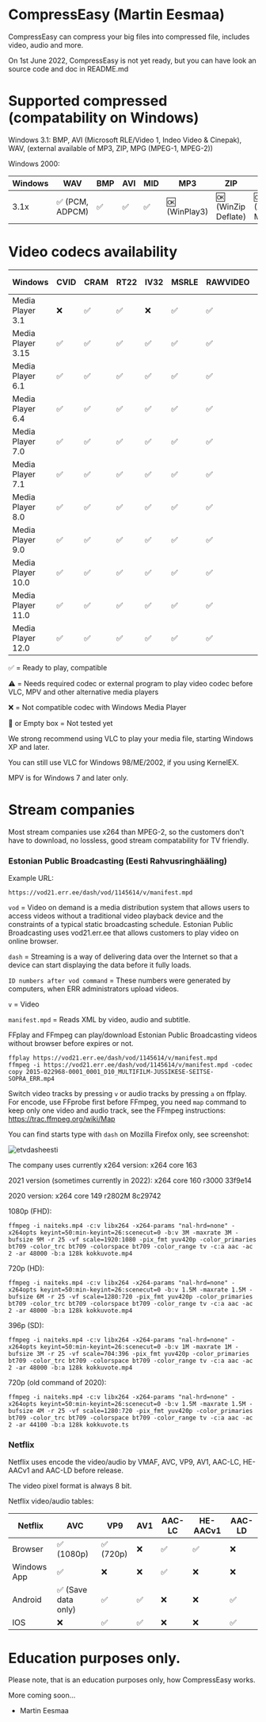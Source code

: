 # CompressEasy (Martin Eesmaa)

CompressEasy can compress your big files into compressed file, includes video, audio and more.

On 1st June 2022, CompressEasy is not yet ready, but you can have look an source code and doc in README.md

# Supported compressed (compatability on Windows)

Windows 3.1: BMP, AVI (Microsoft RLE/Video 1, Indeo Video & Cinepak), WAV, (external available of MP3, ZIP, MPG (MPEG-1, MPEG-2))

Windows 2000:

Windows | WAV | BMP | AVI | MID | MP3 | ZIP | MPG | JPG | GIF | AU | AIF | SWF |
--- | --- | --- | --- | --- | --- | --- | --- | --- | --- | --- | --- | --- |
3.1x | :white_check_mark: (PCM, ADPCM) | :white_check_mark: | :white_check_mark: | :white_check_mark: | 🆗 (WinPlay3) | 🆗 (WinZip Deflate) | 🆗 (XingMPEG MPEG-1) | 🆗 (IE) | 🆗 (IE) | 🆗 (IE) | 🆗 (IE) | 🆗 (Netscape) |

# Video codecs availability

Windows | CVID | CRAM | RT22 | IV32 | MSRLE | RAWVIDEO | MPEG-1 | MPEG-2 | MP43 | MP4S | AP41 | WMV1 | WMV8 | WMV9 | XVID | SWF | VP4 | VP5 | VP6 | VP8 | VP9 | AVC | HEVC | AV1 | VVC | AJPG | ARBC | ASV2 | BLZ0 | BT20 | CFCC | CFHD | CGDI | CSCD | DIGI | DUCK | DVSD | DXGM | EM4A | ES07 | FVFW | G2M2 | G2M3 | G2M4 | GAVC | I263 | IMM4 | IV41 | IV50 | JPGL | L264 | LBYR | LJ2K | LSV | M263 | M4S2 | MJPEG | MOHD | MSA1 | MSS1 | MSS2 | MV43 | MVDV | N264 | P422 | PLV1 | PNG1 | QJPEG | SEDG | SMP4 | SMSV | SP5X | SP61 | STVX | T263 | TM2A | TY0N | UCOD | ULTI | UYNV | UYNY | V422 | VGMV | VIDM | VSSV | VIVD | WINX | WMVA | WMVP | WNV1 | WVC1 | WVP2 | X263 | YUNV | YVU9 | ZMBV | A12V | AUV2 | FICV | G264 | GEOV | GISZ | H261 | KGV1 | MJ2C | QNAP | SHQ0 | SHQ1 | SHQ2 | SHQ3 | SHQ4 | SHQ5 | SHQ7 | SHQ9 | TSCC | V210 | VDEC | XMPG | YUV8 |
--- | --- | --- | --- | --- | --- | --- | --- | --- | --- | --- | --- | --- | --- | --- | --- | --- | --- | --- | --- | --- | --- | --- | --- | --- | --- | --- | --- | --- | --- | --- | --- | --- | --- | --- | --- | --- | --- | --- | --- | --- | --- | --- | --- | --- | --- | --- | --- | --- | --- | --- | --- | --- | --- | --- | --- | --- | --- | --- | --- | --- | --- | --- | --- | --- | --- | --- | --- | --- | --- | --- | --- | --- | --- | --- | --- | --- | --- | --- | --- | --- | --- | --- | --- | --- | --- | --- | --- | --- | --- | --- | --- | --- | --- | --- | --- | --- | --- | --- | --- | --- | --- | --- | --- | --- | --- | --- | --- | --- | --- | --- | --- | --- | --- | --- | --- | --- | --- | --- | --- |
Media Player 3.1 | :x: | :white_check_mark: | :white_check_mark: | :x: | :white_check_mark: | :white_check_mark: | ⚠️ | ⚠️ | :x: | :x: | :x: | :x: | :x: | :x: | :x: | ⚠️ (3) | :x: | :x: | :x: | :x: | :x: | :x: | :x: | :x: | :x: | :x: | :x: | :x: | :x: | :x: | :x: | :x: | :x: | :x: | :x: | :x: | :x: | :x: | :x: | :x: | :x: | :x: | :x: | :x: | :x: | :x: | :x: | ⚠️ | :x: | :x: | :x: |
Media Player 3.15 | :white_check_mark: | :white_check_mark: | :white_check_mark: | :white_check_mark: | :white_check_mark: | :white_check_mark: | ⚠️ | ⚠️ | :x: | :x: | :x: | :x: | :x: | :x: | :x: | ⚠️ (3) | :x: | :x: | :x: | :x: | :x: | :x: | :x: | :x: | :x: | :x: | :x: | :x: | :x: | :x: | :x: | :x: | :x: | :x: | :x: | :x: | :x: | :x: | :x: | :x: | :x: | :x: | :x: | :x: | :x: | :x: | :x: | ⚠️ | :x: | :x: | :x: |
Media Player 6.1 | :white_check_mark: | :white_check_mark: | :white_check_mark: | :white_check_mark: | :white_check_mark: | :white_check_mark: | :white_check_mark: | ⚠️ | :x: | :x: | :x: | :x: | :x: | :x: | :x: | ⚠️ | :x: | :x: | :x: | :x: | :x: | :x: | :x: | :x: | :x: |
Media Player 6.4 | :white_check_mark: | :white_check_mark: | :white_check_mark: | :white_check_mark: | :white_check_mark: | :white_check_mark: | :white_check_mark: | ⚠️ | :x: | :x: | :x: | :x: | :x: | :x: | :x: | ⚠️ | :x: | :x: | :x: | :x: | :x: | :x: | :x: |
Media Player 7.0 | :white_check_mark: | :white_check_mark: | :white_check_mark: | :white_check_mark: | :white_check_mark: | :white_check_mark: | :white_check_mark: | ⚠️ | :white_check_mark: | :white_check_mark: | ⚠️ | :white_check_mark: | :x: | :x: | :x: | ⚠️ | :x: | :x: | :x: | :x: | :x: | :x: | :x: |
Media Player 7.1 | :white_check_mark: | :white_check_mark: | :white_check_mark: | :white_check_mark: | :white_check_mark: | :white_check_mark: | :white_check_mark: | ⚠️ | :white_check_mark: | :white_check_mark: | ⚠️ | :white_check_mark: | :white_check_mark: | :x: | ⚠️ | ⚠️ | ⚠️ | ⚠️ | ⚠️ | :x: | :x: | :x: | :x: | :x: | :x: |
Media Player 8.0 | :white_check_mark: | :white_check_mark: | :white_check_mark: | :white_check_mark: | :white_check_mark: | :white_check_mark: | :white_check_mark: | ⚠️ | :white_check_mark: | :white_check_mark: | ⚠️ | :white_check_mark: | :white_check_mark: | :x: | ⚠️ | ⚠️ | ⚠️ | ⚠️ | ⚠️ | :x: | :x: | :x: | :x: | :x: | :x: |
Media Player 9.0 | :white_check_mark: | :white_check_mark: | :white_check_mark: | :white_check_mark: | :white_check_mark: | :white_check_mark: | :white_check_mark: | ⚠️ | :white_check_mark: | :white_check_mark: | ⚠️ | :white_check_mark: | :white_check_mark: | :white_check_mark: | ⚠️ | ⚠️ (9) | ⚠️ | ⚠️ | ⚠️ | :x: | :x: | :x: | :x: | :x: | :x: | ⚠️ | ⚠️ | ⚠️ | ⚠️ | ⚠️ | ⚠️ | :x: | ⚠️ | ⚠️ | ⚠️ | :white_check_mark: | :white_check_mark: | ⚠️ | ⚠️ | ⚠️ | ⚠️ | ⚠️ | ⚠️ | ⚠️ | ⚠️ | ⚠️ | ⚠️ | :white_check_mark: | :white_check_mark: | ⚠️ | ⚠️ |
Media Player 10.0 | :white_check_mark: | :white_check_mark: | :white_check_mark: | :white_check_mark: | :white_check_mark: | :white_check_mark: | :white_check_mark: | ⚠️ | :white_check_mark: | :white_check_mark: | ⚠️ | :white_check_mark: | :white_check_mark: | :white_check_mark: | ⚠️ | ⚠️ | ⚠️ | ⚠️ | ⚠️ | :x: | :x: | :x: | :x: | :x: | :x: | ⚠️ | ⚠️ | ⚠️ | ⚠️ | ⚠️ | ⚠️ | ⚠️ | ⚠️ | ⚠️ | ⚠️ | ⚠️ | :white_check_mark: | ⚠️ | ⚠️ | ⚠️ | ⚠️ | ⚠️ | ⚠️ | ⚠️ | ⚠️ | ⚠️ | ⚠️ | :white_check_mark: | :white_check_mark: | ⚠️ | ⚠️ |
Media Player 11.0 | :white_check_mark: | :white_check_mark: | :white_check_mark: | :white_check_mark: | :white_check_mark: | :white_check_mark: | :white_check_mark: | ⚠️ | :white_check_mark: | :white_check_mark: | ⚠️ | :white_check_mark: | :white_check_mark: | :white_check_mark: | ⚠️ | ⚠️ | ⚠️ | ⚠️ | ⚠️ | :x: | :x: | :x: | :x: | :x: |
Media Player 12.0 | :white_check_mark: | :white_check_mark: | :white_check_mark: | :white_check_mark: | :white_check_mark: | :white_check_mark: | :white_check_mark: | ⚠️ | :white_check_mark: | :white_check_mark: | :white_check_mark: | :white_check_mark: | :white_check_mark: | :white_check_mark: | ⚠️ | ⚠️ | ⚠️ | ⚠️ | ⚠️ | ⚠️ | :white_check_mark: | ⚠️ | ⚠️ |

:white_check_mark: = Ready to play, compatible

⚠️ = Needs required codec or external program to play video codec before VLC, MPV and other alternative media players

:x: = Not compatible codec with Windows Media Player

:black_square_button: or Empty box = Not tested yet

We strong recommend using VLC to play your media file, starting Windows XP and later.

You can still use VLC for Windows 98/ME/2002, if you using KernelEX.

MPV is for Windows 7 and later only.

# Stream companies

Most stream companies use x264 than MPEG-2, so the customers don't have to download, no lossless, good stream compatability for TV friendly.

### Estonian Public Broadcasting (Eesti Rahvusringhääling)

Example URL:

```
https://vod21.err.ee/dash/vod/1145614/v/manifest.mpd
```

`vod` = Video on demand is a media distribution system that allows users to access videos without a traditional video playback device and the constraints of a typical static broadcasting schedule. Estonian Public Broadcasting uses vod21.err.ee that allows customers to play video on online browser.

`dash` = Streaming is a way of delivering data over the Internet so that a device can start displaying the data before it fully loads.

`ID numbers after vod command` = These numbers were generated by computers, when ERR administrators upload videos.

`v` = Video

`manifest.mpd` = Reads XML by video, audio and subtitle.

FFplay and FFmpeg can play/download Estonian Public Broadcasting videos without browser before expires or not.

```
ffplay https://vod21.err.ee/dash/vod/1145614/v/manifest.mpd
ffmpeg -i https://vod21.err.ee/dash/vod/1145614/v/manifest.mpd -codec copy 2015-022968-0001_0001_D10_MULTIFILM-JUSSIKESE-SEITSE-SOPRA_ERR.mp4
```

Switch video tracks by pressing `v` or audio tracks by pressing `a` on ffplay. For encode, use FFprobe first before FFmpeg, you need `map` command to keep only one video and audio track, see the FFmpeg instructions: https://trac.ffmpeg.org/wiki/Map

You can find starts type with `dash` on Mozilla Firefox only, see screenshot:

![etvdasheesti](https://user-images.githubusercontent.com/88035011/181235419-de224806-334b-4d17-983f-5b1ba140522f.png)


The company uses currently x264 version: x264 core 163

2021 version (sometimes currently in 2022): x264 core 160 r3000 33f9e14

2020 version: x264 core 149 r2802M 8c29742

1080p (FHD):

```
ffmpeg -i naiteks.mp4 -c:v libx264 -x264-params "nal-hrd=none" -x264opts keyint=50:min-keyint=26:scenecut=0 -b:v 3M -maxrate 3M -bufsize 9M -r 25 -vf scale=1920:1080 -pix_fmt yuv420p -color_primaries bt709 -color_trc bt709 -colorspace bt709 -color_range tv -c:a aac -ac 2 -ar 48000 -b:a 128k kokkuvote.mp4
```

720p (HD):

```
ffmpeg -i naiteks.mp4 -c:v libx264 -x264-params "nal-hrd=none" -x264opts keyint=50:min-keyint=26:scenecut=0 -b:v 1.5M -maxrate 1.5M -bufsize 6M -r 25 -vf scale=1280:720 -pix_fmt yuv420p -color_primaries bt709 -color_trc bt709 -colorspace bt709 -color_range tv -c:a aac -ac 2 -ar 48000 -b:a 128k kokkuvote.mp4
```

396p (SD):

```
ffmpeg -i naiteks.mp4 -c:v libx264 -x264-params "nal-hrd=none" -x264opts keyint=50:min-keyint=26:scenecut=0 -b:v 1M -maxrate 1M -bufsize 3M -r 25 -vf scale=704:396 -pix_fmt yuv420p -color_primaries bt709 -color_trc bt709 -colorspace bt709 -color_range tv -c:a aac -ac 2 -ar 48000 -b:a 128k kokkuvote.mp4
```

720p (old command of 2020):

```
ffmpeg -i naiteks.mp4 -c:v libx264 -x264-params "nal-hrd=none" -x264opts keyint=50:min-keyint=26:scenecut=0 -b:v 1.5M -maxrate 1.5M -bufsize 4M -r 25 -vf scale=1280:720 -pix_fmt yuv420p -color_primaries bt709 -color_trc bt709 -colorspace bt709 -color_range tv -c:a aac -ac 2 -ar 44100 -b:a 128k kokkuvote.ts
```

### Netflix

Netflix uses encode the video/audio by VMAF, AVC, VP9, AV1, AAC-LC, HE-AACv1 and AAC-LD before release.

The video pixel format is always 8 bit.

Netflix video/audio tables:

Netflix | AVC | VP9 | AV1 | AAC-LC | HE-AACv1 | AAC-LD |
--- | --- | --- | --- | --- | --- | --- |
Browser | :white_check_mark: (1080p) | :white_check_mark: (720p) | :x: | :white_check_mark: | :white_check_mark: | :x: |
Windows App | :white_check_mark: | :x: | :x: | :white_check_mark: | :x: | :x: |
Android | :white_check_mark: (Save data only) | :white_check_mark: | :white_check_mark: | :x: | :x: | :white_check_mark: |
IOS | :x: | :white_check_mark: | :white_check_mark: | :x: | :x: | :white_check_mark: |

# Education purposes only.

Please note, that is an education purposes only, how CompressEasy works.

More coming soon...

- Martin Eesmaa

